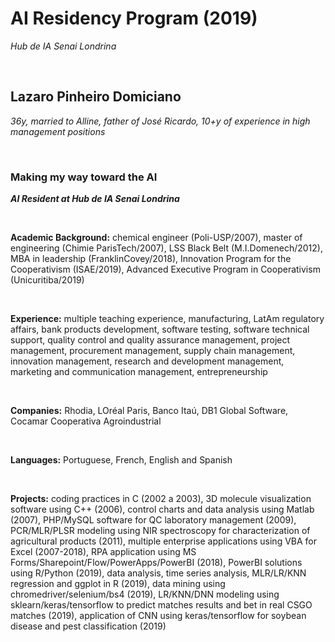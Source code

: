 # AI Residency Program (2019)

_Hub de IA Senai Londrina_

<br>

## Lazaro Pinheiro Domiciano
_36y, married to Alline, father of José Ricardo, 10+y of experience in high management positions_

<br>

### Making my way toward the AI

**_AI Resident at Hub de IA Senai Londrina_**

<br> 

**Academic Background:** chemical engineer (Poli-USP/2007), master of engineering (Chimie ParisTech/2007), LSS Black Belt (M.I.Domenech/2012), MBA in leadership (FranklinCovey/2018), Innovation Program for the Cooperativism (ISAE/2019), Advanced Executive Program in Cooperativism (Unicuritiba/2019)

<br>


**Experience:** multiple teaching experience, manufacturing, LatAm regulatory affairs, bank products development, software testing, software technical support, quality control and quality assurance management, project management, procurement management, supply chain management, innovation management, research and development management, marketing and communication management, entrepreneurship

<br>


**Companies:** Rhodia, LOréal Paris, Banco Itaú, DB1 Global Software, Cocamar Cooperativa Agroindustrial

<br>


**Languages:** Portuguese, French, English and Spanish

<br>


**Projects:** coding practices in C (2002 a 2003), 3D molecule visualization software using C++ (2006), control charts and data analysis using Matlab (2007), PHP/MySQL software for QC laboratory management (2009), PCR/MLR/PLSR modeling using NIR spectroscopy for characterization of agricultural products (2011), multiple enterprise applications using VBA for Excel (2007-2018), RPA application using MS Forms/Sharepoint/Flow/PowerApps/PowerBI (2018), PowerBI solutions using R/Python (2019), data analysis, time series analysis, MLR/LR/KNN regression and ggplot in R (2019), data mining using chromedriver/selenium/bs4 (2019), LR/KNN/DNN modeling using sklearn/keras/tensorflow to predict matches results and bet in real CSGO matches (2019), application of CNN using keras/tensorflow for soybean disease and pest classification (2019)

